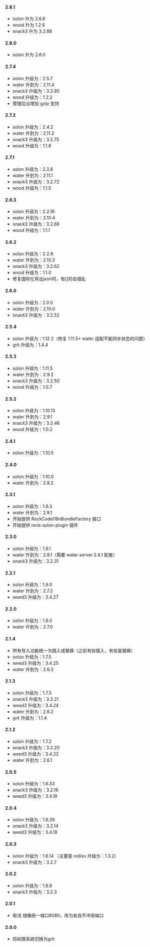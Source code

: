 #### 2.8.1
* solon 升为 2.6.6
* wood 升为 1.2.6
* snack3 升为 3.2.88

#### 2.8.0
* solon 升为 2.6.0

#### 2.7.4
* solon 升级为：2.5.7
* water 升到为：2.11.4
* snack3 升级为：3.2.80
* wood 升级为：1.2.2
* 管理后台增加 gzip 支持

#### 2.7.2
* solon 升级为：2.4.2
* water 升到为：2.11.2
* snack3 升级为：3.2.75
* wood 升级为：1.1.8

#### 2.7.1
* solon 升级为：2.3.8
* water 升到为：2.11.1
* snack3 升级为：3.2.72
* wood 升级为：1.1.5

#### 2.6.3
* solon 升级为：2.2.16
* water 升到为：2.10.4
* snack3 升级为：3.2.66
* wood 升级为：1.1.1

#### 2.6.2
* solon 升级为：2.2.8
* water 升到为：2.10.3
* snack3 升级为：3.2.62
* wood 升级为：1.1.0
* 修复国际化导出json时，有[]的会错乱

#### 2.6.0
* solon 升级为：2.0.0
* water 升到为：2.10.0
* snack3 升级为：3.2.52

#### 2.5.4
* solon 升级为：1.12.2（修复 1.11.5+ water 适配不能同步状态的问题）
* grit 升级为：1.4.4

#### 2.5.3
* solon 升级为：1.11.5
* water 升到为：2.9.2
* snack3 升级为：3.2.50
* wood 升级为：1.0.7

#### 2.5.2
* solon 升级为：1.10.13
* water 升到为：2.9.1
* snack3 升级为：3.2.46
* wood 升级为：1.0.2

#### 2.4.1
* solon 升级为：1.10.5

#### 2.4.0
* solon 升级为：1.10.0
* water 升到为：2.8.2

#### 2.3.1
* solon 升级为：1.9.3
* water 升到为：2.8.1
* 开始提供 RockCodeI18nBundleFactory 接口
* 开始提供 rock-solon-plugin 插件

#### 2.3.0
* solon 升级为：1.9.1
* water 升到为：2.8.1（需要 water server 2.8.1 配套）
* snack3 升级为：3.2.31

#### 2.2.1
* solon 升级为：1.9.0
* water 升到为：2.7.2
* weed3 升级为：3.4.27

#### 2.2.0
* solon 升级为：1.8.0
* water 升到为：2.7.0

#### 2.1.4
* 所有导入功能统一为插入或替换（之前有些插入，有些是替换）
* solon 升级为：1.7.5
* weed3 升级为：3.4.25
* water 升到为：2.6.3

#### 2.1.3
* solon 升级为：1.7.3
* snack3 升级为：3.2.21
* weed3 升级为：3.4.24
* water 升到为：2.6.2
* grit 升级为：1.1.4

#### 2.1.2
* solon 升级为：1.7.2
* snack3 升级为：3.2.20
* weed3 升级为：3.4.22
* water 升到为：2.6.1

#### 2.0.5
* solon 升级为：1.6.33
* snack3 升级为：3.2.16
* weed3 升级为：3.4.19

#### 2.0.4
* solon 升级为：1.6.26
* snack3 升级为：3.2.14
* weed3 升级为：3.4.18

#### 2.0.3
* solon 升级为：1.6.14 （主要是 redisx 升级为：1.3.2）
* snack3 升级为：3.2.7

#### 2.0.2
* solon 升级为：1.6.9
* snack3 升级为：3.2.3

#### 2.0.1
* 取消 镜像统一端口8080，改为各自不冲突端口

#### 2.0.0
* 将权限系统切换为grit